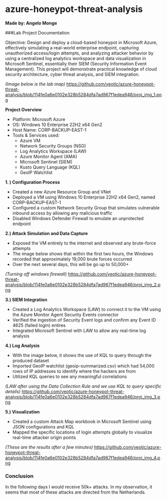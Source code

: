 # azure-honeypot-threat-analysis
**Made by: Angelo Monge**

###Lab Project Documentation

Objective:
Design and deploy a cloud-based honeypot in Microsoft Azure, effectively simulating a real-world enterprise endpoint, capturing unauthorized access/login attempts, and analyzing attacker behavior by using a centralized log analytics workspace and data visualization in Microsoft Sentinel, essentially their SIEM (Security Information Event Management). This project will demonstrate practical knowledge of cloud security architecture, cyber threat analysis, and SIEM integration. 

*(Image below is the lab map)*
https://github.com/veotic/azure-honeypot-threat-analysis/blob/114fe0a6e0102e328b5284dfa7ad967f1edea946/proj_img_1.png

**Project Overview**
- Platform: Microsoft Azure
- OS: Windows 10 Enterprise 22H2 x64 Gen2
- Host Name: CORP-BACKUP-EAST-1
- Tools & Services used:
  - Azure VM
  - Network Security Groups (NSG)
  - Log Analytics Workspace (LAW)
  - Azure Monitor Agent (AMA)
  - Microsoft Sentinel (SIEM)
  - Kusto Query Language (KQL)
  - GeoIP Watchlist

**1. ) Configuration Process**
- Created a new Azure Resource Group and VNet
- Deployed a VM using Windows 10 Enterprise 22H2 x64 Gen2, named CORP-BACKUP-EAST-1
- Configured a custom Network Security Group that simulates vulnerable inbound access by allowing any malicious traffic
- Disabled Windows Defender Firewall to emulate an unprotected endpoint

**2.) Attack Simulation and Data Capture**
- Exposed the VM entirely to the internet and observed any brute-force attempts
- The image below shows that within the first two hours, the Windows recorded that approximately 19,000 brute forces occurred
- Over the next several days, this will be go up to 50,000+

*(Turning off windows firewall)*
https://github.com/veotic/azure-honeypot-threat-analysis/blob/114fe0a6e0102e328b5284dfa7ad967f1edea946/proj_img_2.png

**3.) SIEM Integration**
- Created a Log Analytics Workspace (LAW) to connect it to the VM using the Azure Monitor Agent Security Events connector
- Verified the ingestion of Security Event logs and confirm any Event ID 4625 (failed login) entires
- Integrated Microsoft Sentinel with LAW to allow any real-time log analysis

**4.) Log Analysis**
- With the image below, it shows the use of KQL to query through the produced dataset
- Imported GeoIP watchlist (geoip-summarized.csv) which had 54,000 rows of IP addresses to identify where the hackers are from
- Utilized KQL queries to see any meaningful correlations

*(LAW after using the Data Collection Rule and we use KQL to query specific details)*
https://github.com/veotic/azure-honeypot-threat-analysis/blob/114fe0a6e0102e328b5284dfa7ad967f1edea946/proj_img_3.png

**5.) Visualization**
- Created a custom Attack Map workbook in Microsoft Sentinel using JSON configurations and KQL
- Mapped the specific locations of login attempts globally to visualize real-time attacker origin points

*(These are the results after a few minutes)*
https://github.com/veotic/azure-honeypot-threat-analysis/blob/114fe0a6e0102e328b5284dfa7ad967f1edea946/proj_img_4.png

### Conclusion
In the following days I would receive 50k+ attacks. In my observation, it seems that most of these attacks are directed from the Netherlands.








  

